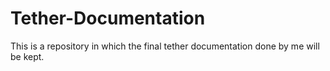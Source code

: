 # Tether-Documentation
This is a repository in which the final tether documentation done by me will be kept.
